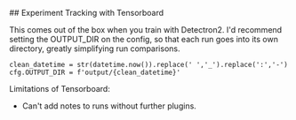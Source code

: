 ## Experiment Tracking with Tensorboard 

This comes out of the box when you train with Detectron2. I'd recommend setting the OUTPUT_DIR on the config, so that 
each run goes into its own directory, greatly simplifying run comparisons.

```
clean_datetime = str(datetime.now()).replace(' ','_').replace(':','-')
cfg.OUTPUT_DIR = f'output/{clean_datetime}'
```

Limitations of Tensorboard: 
* Can't add notes to runs without further plugins.
